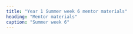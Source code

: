 ```yaml
---
title: "Year 1 Summer week 6 mentor materials"
heading: "Mentor materials"
caption: "Summer week 6"
---
```



